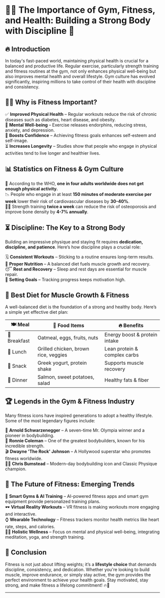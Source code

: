 # **🏋️‍♂️ The Importance of Gym, Fitness, and Health: Building a Strong Body with Discipline 💪**

## **🔥 Introduction**

In today's fast-paced world, maintaining physical health is crucial for a balanced and productive life. Regular exercise, particularly strength training and fitness routines at the gym, not only enhances physical well-being but also improves mental health and overall lifestyle. Gym culture has evolved significantly, inspiring millions to take control of their health with discipline and consistency. 

## **🏃‍♂️ Why is Fitness Important?**

✅ **Improved Physical Health** – Regular workouts reduce the risk of chronic diseases such as diabetes, heart disease, and obesity.  
🧠 **Mental Well-being** – Exercise releases endorphins, reducing stress, anxiety, and depression.  
💪 **Boosts Confidence** – Achieving fitness goals enhances self-esteem and self-image.  
⏳ **Increases Longevity** – Studies show that people who engage in physical activities tend to live longer and healthier lives.  

## **📊 Statistics on Fitness & Gym Culture**

📌 According to the WHO, **one in four adults worldwide does not get enough physical activity.**  
📉 People who engage in at least **150 minutes of moderate exercise per week** lower their risk of cardiovascular diseases by **30-40%**.  
🏋️‍♀️ Strength training **twice a week** can reduce the risk of osteoporosis and improve bone density by **4-7% annually**.  

## **⏳ Discipline: The Key to a Strong Body**

Building an impressive physique and staying fit requires **dedication, discipline, and patience**. Here’s how discipline plays a crucial role:

🗓 **Consistent Workouts** – Sticking to a routine ensures long-term results.  
🥗 **Proper Nutrition** – A balanced diet fuels muscle growth and recovery.  
😴 **Rest and Recovery** – Sleep and rest days are essential for muscle repair.  
🎯 **Setting Goals** – Tracking progress keeps motivation high.  

## **🥩 Best Diet for Muscle Growth & Fitness**

A well-balanced diet is the foundation of a strong and healthy body. Here’s a simple yet effective diet plan:

| 🍽️ Meal | 🥗 Food Items | 🔥 Benefits |
|------------|--------------------------------|---------------------------------|
| 🍳 Breakfast  | Oatmeal, eggs, fruits, nuts    | Energy boost & protein intake  |
| 🍛 Lunch      | Grilled chicken, brown rice, veggies | Lean protein & complex carbs |
| 🥤 Snack      | Greek yogurt, protein shake | Supports muscle recovery      |
| 🍣 Dinner     | Salmon, sweet potatoes, salad | Healthy fats & fiber          |

## **🏆 Legends in the Gym & Fitness Industry**

Many fitness icons have inspired generations to adopt a healthy lifestyle. Some of the most legendary figures include:

🏅 **Arnold Schwarzenegger** – A seven-time Mr. Olympia winner and a pioneer in bodybuilding.  
💪 **Ronnie Coleman** – One of the greatest bodybuilders, known for his incredible strength.  
🎬 **Dwayne 'The Rock' Johnson** – A Hollywood superstar who promotes fitness worldwide.  
🏋️‍♂️ **Chris Bumstead** – Modern-day bodybuilding icon and Classic Physique champion.  

## **🚀 The Future of Fitness: Emerging Trends**

🤖 **Smart Gyms & AI Training** – AI-powered fitness apps and smart gym equipment provide personalized training plans.  
🕶 **Virtual Reality Workouts** – VR fitness is making workouts more engaging and interactive.  
⌚ **Wearable Technology** – Fitness trackers monitor health metrics like heart rate, steps, and calories.  
🧘‍♂️ **Holistic Wellness** – Focus on mental and physical well-being, integrating meditation, yoga, and strength training.  

## **🏁 Conclusion**

Fitness is not just about lifting weights; it’s a **lifestyle choice** that demands discipline, consistency, and dedication. Whether you're looking to build muscle, improve endurance, or simply stay active, the gym provides the perfect environment to achieve your health goals. Stay motivated, stay strong, and make fitness a lifelong commitment! 🔥💪

---


